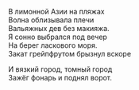 В лимонной Азии на пляжах  
Волна облизывала плечи  
Вальяжных дев без макияжа.  
Я сонно выбрался под вечер  
На берег ласкового моря.  
Закат грейпфрутом брызнул вскоре  

И вязкий город, томный город  
Зажёг фонарь и поднял ворот.